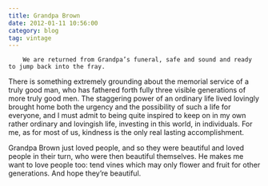```yaml
---
title: Grandpa Brown
date: 2012-01-11 10:56:00
category: blog
tag: vintage
---
```

        We are returned from Grandpa’s funeral, safe and sound and ready to jump back into the fray.

There is something extremely grounding about the memorial service of a truly good man, who has fathered forth fully three visible generations of more truly good men. The staggering power of an ordinary life lived lovingly brought home both the urgency and the possibility of such a life for everyone, and I must admit to being quite inspired to keep on in my own rather ordinary and lovingish life, investing in this world, in individuals. For me, as for most of us, kindness is the only real lasting accomplishment.

Grandpa Brown just loved people, and so they were beautiful and loved people in their turn, who were then beautiful themselves. He makes me want to love people too: tend vines which may only flower and fruit for other generations. And hope they’re beautiful.